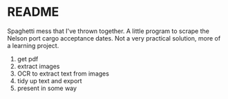 # README

Spaghetti mess that I've thrown together. A little program to scrape the Nelson port cargo acceptance dates. 
Not a very practical solution, more of a learning project.

1. get pdf
2. extract images
3. OCR to extract text from images
4. tidy up text and export
5. present in some way

